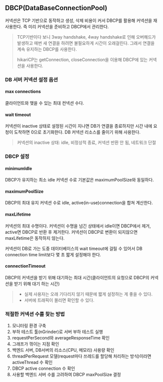 ## DBCP(DataBaseConnectionPool)

커넥션은 TCP 기반으로 동작하고 생성, 삭제 비용이 커서 DBCP를 활용해 커넥션을 재사용한다. 즉 미리 커넥션을 준비하고 DBCP에서 관리한다.

> TCP기반이다 보니 3way handshake, 4way handshake로 인해 오버해드가 발생하고 매번 새 연결을 하려면 불필요하게 시간이 오래걸린다. 그래서 연결을 계속 유지하는 DBCP를 사용한다.
>
> hikariCP는 getConnection, closeConnection을 이용해 DBCP에 있는 커넥션을 사용한다.

### DB 서버 커넥션 설정 옵션

#### max connections

클라이언트와 맺을 수 있는 최대 컨넥션 수다.

#### wait timeout

커넥션이 inactive 상태로 설정된 시간이 지나면 DB가 연결을 종료하지만 시간 내에 요청이 도착하면 0으로 초기화한다. DB 커넥션 리소스를 줄이기 위해 사용한다.

> 커넥션의 inactive 상태: idle, 비정상적 종료, 커넥션 반환 안 됨, 네트워크 단절

### DBCP 설정

#### minimumIdle

DBCP가 유지하는 최소 idle 커넥션 수로 기본값은 maximumPoolSize와 동일하다.

#### maximumPoolSize

DBCP의 최대 유지 커넥션 수로 idle, active(in-use)connection을 합쳐 계산한다.

#### maxLifetime

커넥션의 최대 수명이다. 커넥션이 수명을 넘긴 상태에서 idle이면 DBCP에서 제거, active면 DBCP로 반환 후 제거한다. 커넥션이 DBCP로 변환이 되지않으면 maxLifetime은 동작하지 않는다.

커넥션이 DB로 가는 도중 데이터베이스의 wait timeout에 걸릴 수 있어서 DB connection time limit보다 몇 초 짧게 설정해야 한다.

#### connectionTimeout

DBCP의 커넥션을 받기 위해 대기하는 최대 시간(클라이언트의 요청으로 DBCP의 커넥션을 받기 위해 대기 하는 시간)

> - 실제 사용자는 오래 기다리지 않기 때문에 짧게 설정하는 게 좋을 수 있다.
> - 서버에 트래픽이 몰리면 확인할 수 있다.

### 적절한 커넥션 수를 찾는 방법

1. 모니터링 환경 구축
2. 부하 테스트 툴(nGrinder)로 서버 부하 테스트 실행
3. requestPerSecond와 averageResponseTime 확인
4. 그래프가 꺾이는 지점 확인
5. 백엔드 서버, DB서버의 리소스(CPU, 메모리) 사용량 확인
6. threadPerRequest 모델(request마다 쓰레드를 할당해 처리하는 방식)이라면 activeThread 수 확인
7. DBCP active connection 수 확인
8. 사용할 백엔드 서버 수를 고려하여 DBCP maxPoolSize 결정
